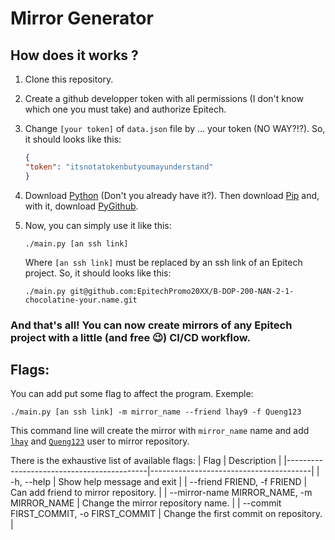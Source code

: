 # Mirror Generator
## How does it works ?
1. Clone this repository.
2. Create a github developper token with all permissions (I don't know which one you must take) and authorize Epitech.
3. Change `[your token]` of `data.json` file by ... your token (NO WAY?!?). So, it should looks like this:

    ```json
    {
    "token": "itsnotatokenbutyoumayunderstand"
    }
    ```
4. Download [Python](https://www.python.org/) (Don't you already have it?). Then    download [Pip](https://pypi.org/project/pip/) and, with it, download [PyGithub](https://github.com/PyGithub/PyGithub).
5. Now, you can simply use it like this:
    ```so-you-are-a-man-of-culture-as-well
    ./main.py [an ssh link]
    ```
    Where `[an ssh link]` must be replaced by an ssh link of an Epitech project. So, it should looks like this:
    ```may-be-the-best-project-ever
    ./main.py git@github.com:EpitechPromo20XX/B-DOP-200-NAN-2-1-chocolatine-your.name.git
    ```

### And that's all! You can now create mirrors of any Epitech project with a little (and free :wink:) CI/CD workflow.

## Flags:
You can add put some flag to affect the program.
Exemple:
```griffith-better-than-guts
./main.py [an ssh link] -m mirror_name --friend lhay9 -f Queng123
```
This command line will create the mirror with `mirror_name` name and add [`lhay`](https://github.com/lhay9) and [`Queng123`](https://github.com/Queng123) user to mirror repository.

There is the exhaustive list of available flags:
| Flag                                      | Description                            |
|-------------------------------------------|----------------------------------------|
| -h, --help                                | Show help message and exit             |
| --friend FRIEND, -f FRIEND                | Can add friend to mirror repository.   |
| --mirror-name MIRROR_NAME, -m MIRROR_NAME | Change the mirror repository name.     |
| --commit FIRST_COMMIT, -o FIRST_COMMIT    | Change the first commit on repository. |
